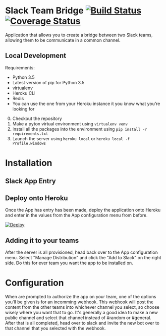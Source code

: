 # Slack Team Bridge [![Build Status](https://travis-ci.org/trianglefraternitymtu/slack-bridge.svg?branch=master)](https://travis-ci.org/trianglefraternitymtu/slack-bridge) [![Coverage Status](https://coveralls.io/repos/github/trianglefraternitymtu/slack-bridge/badge.svg?branch=master)](https://coveralls.io/github/trianglefraternitymtu/slack-bridge?branch=master)
Application that allows you to create a bridge between two Slack teams, allowing them to be communicate in a common channel.

## Local Development

Requirements:
- Python 3.5
- Latest version of pip for Python 3.5
- virtualenv
- Heroku CLI
- Redis
 - You can use the one from your Heroku instance it you know what you're looking for


0. Checkout the repository
0. Make a pyton virtual environment using `virtualenv venv`
0. Install all the packages into the environment using `pip install -r requirements.txt`
0. Launch the server using `heroku local` or `heroku local -f Profile.windows`

# Installation

## Slack App Entry

## Deploy onto Heroku

Once the App has entry has been made, deploy the application onto Heroku and enter in the values from the App configuration menu from before.

[![Deploy](https://www.herokucdn.com/deploy/button.svg)](https://heroku.com/deploy?template=https://github.com/trianglefraternitymtu/slack-bridge)

## Adding it to your teams

After the server is all provisioned, head back over to the App configuration menu. Select "Manage Distribution" and click the "Add to Slack" on the right side. Do this for ever team you want the app to be installed on.

# Configuration

When are prompted to authorize the app on your team, one of the options you'll be given is for an incomming webhook. This webhook will post the content from the other teams into whichever channel you select, so choose wisely where you want that to go. It's generally a good idea to make a new public channel and select that channel instead of #random or #general. After that is all completed, head over to slack and invite the new bot over to that channel that you selected with the webhook.
